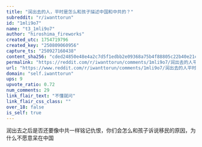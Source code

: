 ```yaml
---
title: "润出去的人，平时是怎么和孩子描述中国和中共的？"
subreddit: "r/iwanttorun"
id: "1mli9o7"
name: "t3_1mli9o7"
author: "hiroshima_fireworks"
created_utc: 1754719796
created_key: "250809060956"
capture_ts: "250927160438"
content_sha256: "cded24850e48e4a2c7d5f1edbb2e09368a75b4f88805c22b40e21cf5c2f37546"
permalink: "https://reddit.com/r/iwanttorun/comments/1mli9o7/润出去的人平时是怎么和孩子描述中国和中共的/"
url: "https://www.reddit.com/r/iwanttorun/comments/1mli9o7/润出去的人平时是怎么和孩子描述中国和中共的/"
domain: "self.iwanttorun"
ups: 9
upvote_ratio: 0.72
num_comments: 29
link_flair_text: "不懂就问"
link_flair_css_class: ""
over_18: false
is_self: true
---
```


润出去之后是否还要像中共一样铭记仇恨，你们会怎么和孩子诉说移民的原因，为什么不愿意呆在中国
